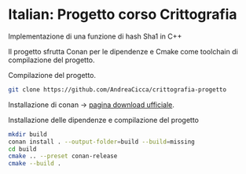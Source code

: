 # Italian: Progetto corso Crittografia 

Implementazione di una funzione di hash Sha1 in C++

Il progetto sfrutta Conan per le dipendenze e Cmake come toolchain di compilazione del progetto.

Compilazione del progetto.

```bash
git clone https://github.com/AndreaCicca/crittografia-progetto

```

Installazione di conan -> [pagina download ufficiale](https://conan.io/downloads).

Installazione delle dipendenze e compilazione del progetto

```bash
mkdir build
conan install . --output-folder=build --build=missing
cd build
cmake .. --preset conan-release
cmake --build .
```
